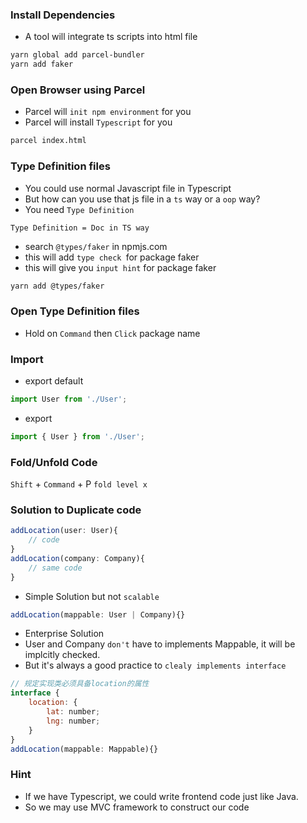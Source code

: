 ### Install Dependencies
- A tool will integrate ts scripts into html file
```sh
yarn global add parcel-bundler
yarn add faker
```

### Open Browser using Parcel
- Parcel will `init npm environment` for you
- Parcel will install `Typescript` for you
```sh
parcel index.html
```

### Type Definition files
- You could use normal Javascript file in Typescript
- But how can you use that js file in a `ts` way or a `oop` way?
- You need `Type Definition`
  
`Type Definition = Doc in TS way`
- search `@types/faker` in npmjs.com
- this will add `type check `for package faker
- this will give you `input hint` for package faker
```sh
yarn add @types/faker
```

### Open Type Definition files
- Hold on `Command` then `Click` package name

### Import
- export default
```javascript
import User from './User';
```
- export 
```javascript
import { User } from './User'; 
```



### Fold/Unfold Code
`Shift` + `Command` + P
`fold level x`

### Solution to Duplicate code
```javascript
addLocation(user: User){
    // code
}
addLocation(company: Company){
    // same code
}
```
- Simple Solution but not `scalable`
```javascript
addLocation(mappable: User | Company){}
```
- Enterprise Solution
- User and Company `don't` have to implements Mappable, it will be implcitly checked.
- But it's always a good practice to `clealy implements interface`
```javascript
// 规定实现类必须具备location的属性
interface {
    location: {
        lat: number;
        lng: number;
    }
}
addLocation(mappable: Mappable){}
```

### Hint
- If we have Typescript, we could write frontend code just like Java.
- So we may use MVC framework to construct our code